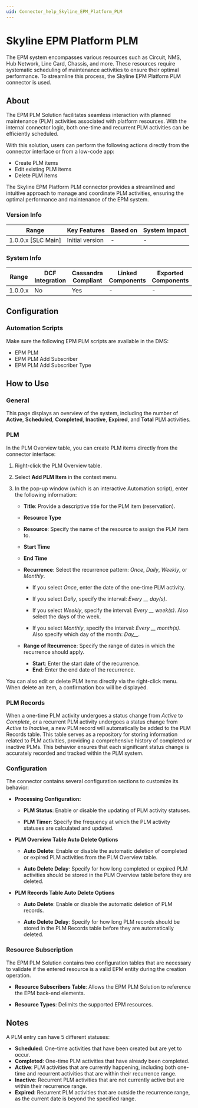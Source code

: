 ```yaml
---
uid: Connector_help_Skyline_EPM_Platform_PLM
---
```


# Skyline EPM Platform PLM

The EPM system encompasses various resources such as Circuit, NMS, Hub Network, Line Card, Chassis, and more. These resources require systematic scheduling of maintenance activities to ensure their optimal performance. To streamline this process, the Skyline EPM Platform PLM connector is used.

## About

The EPM PLM Solution facilitates seamless interaction with planned maintenance (PLM) activities associated with platform resources. With the internal connector logic, both one-time and recurrent PLM activities can be efficiently scheduled.

With this solution, users can perform the following actions directly from the connector interface or from a low-code app:

- Create PLM items
- Edit existing PLM items
- Delete PLM items

The Skyline EPM Platform PLM connector provides a streamlined and intuitive approach to manage and coordinate PLM activities, ensuring the optimal performance and maintenance of the EPM system.

### Version Info

| Range                | Key Features     | Based on     | System Impact     |
|----------------------|------------------|--------------|-------------------|
| 1.0.0.x \[SLC Main\] | Initial version  | \-           | \-                |

### System Info

| Range     | DCF Integration     | Cassandra Compliant     | Linked Components     | Exported Components     |
|-----------|---------------------|-------------------------|-----------------------|-------------------------|
| 1.0.0.x   | No                  | Yes                     | \-                    | \-                      |

## Configuration

### Automation Scripts

Make sure the following EPM PLM scripts are available in the DMS:

- EPM PLM
- EPM PLM Add Subscriber
- EPM PLM Add Subscriber Type

## How to Use

### General

This page displays an overview of the system, including the number of **Active**, **Scheduled**, **Completed**, **Inactive**, **Expired**, and **Total** PLM activities.

### PLM

In the PLM Overview table, you can create PLM items directly from the connector interface:

1. Right-click the PLM Overview table.

1. Select **Add PLM Item** in the context menu.

1. In the pop-up window (which is an interactive Automation script), enter the following information:

   - **Title**: Provide a descriptive title for the PLM item (reservation).

   - **Resource Type**

   - **Resource**: Specify the name of the resource to assign the PLM item to.

   - **Start Time**

   - **End Time**

   - **Recurrence**: Select the recurrence pattern: *Once*, *Daily*, *Weekly*, or *Monthly*.

     - If you select *Once*, enter the date of the one-time PLM activity.

     - If you select *Daily*, specify the interval: *Every \_\_ day(s)*.

     - If you select *Weekly*, specify the interval: *Every \_\_ week(s)*. Also select the days of the week.

     - If you select *Monthly*, specify the interval: *Every \_\_ month(s)*. Also specify which day of the month: *Day\_\_*.

   - **Range of Recurrence**: Specify the range of dates in which the recurrence should apply.

     - **Start**: Enter the start date of the recurrence.
     - **End**: Enter the end date of the recurrence.

You can also edit or delete PLM items directly via the right-click menu. When delete an item, a confirmation box will be displayed.

### PLM Records

When a one-time PLM activity undergoes a status change from *Active* to *Complete*, or a recurrent PLM activity undergoes a status change from *Active* to *Inactive*, a new PLM record will automatically be added to the PLM Records table. This table serves as a repository for storing information related to PLM activities, providing a comprehensive history of completed or inactive PLMs. This behavior ensures that each significant status change is accurately recorded and tracked within the PLM system.

### Configuration

The connector contains several configuration sections to customize its behavior:

- **Processing Configuration:**

  - **PLM Status**: Enable or disable the updating of PLM activity statuses.

  - **PLM Timer**: Specify the frequency at which the PLM activity statuses are calculated and updated.

- **PLM Overview Table Auto Delete Options**

  - **Auto Delete**: Enable or disable the automatic deletion of completed or expired PLM activities from the PLM Overview table.

  - **Auto Delete Delay**: Specify for how long completed or expired PLM activities should be stored in the PLM Overview table before they are deleted.

- **PLM Records Table Auto Delete Options**

  - **Auto Delete**: Enable or disable the automatic deletion of PLM records.

  - **Auto Delete Delay**: Specify for how long PLM records should be stored in the PLM Records table before they are automatically deleted.

### Resource Subscription

The EPM PLM Solution contains two configuration tables that are necessary to validate if the entered resource is a valid EPM entity during the creation operation.

- **Resource Subscribers Table**: Allows the EPM PLM Solution to reference the EPM back-end elements.

- **Resource Types**: Delimits the supported EPM resources.

## Notes

A PLM entry can have 5 different statuses:

- **Scheduled**: One-time activities that have been created but are yet to occur.
- **Completed**: One-time PLM activities that have already been completed.
- **Active**: PLM activities that are currently happening, including both one-time and recurrent activities that are within their recurrence range.
- **Inactive**: Recurrent PLM activities that are not currently active but are within their recurrence range.
- **Expired**: Recurrent PLM activities that are outside the recurrence range, as the current date is beyond the specified range.
